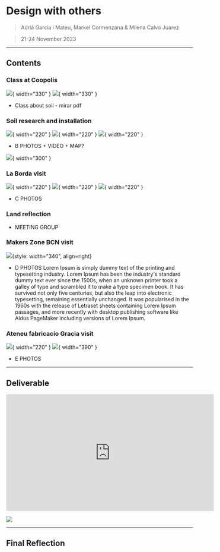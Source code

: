 # **Design with others**

> Adrià Garcia i Mateu, Markel Cormenzana & Milena Calvo Juarez

> 21-24 November 2023

---

## **Contents**

### Class at Coopolis

![](../images/Design%20with%20others/A.1.jpg){ width="330" } ![](../images/Design%20with%20others/A.2.jpg){ width="330" }

- Class about soil - mirar pdf

### Soil research and installation

![](../images/Design%20with%20others/B.1.jpg){ width="220" } ![](../images/Design%20with%20others/B.2.jpg){ width="220" }
![](../images/Design%20with%20others/B.3.jpg){ width="220" }

- B PHOTOS + VIDEO + MAP?

![](../images/Design%20with%20others/B.4.gif){ width="300" }

### La Borda visit

![](../images/Design%20with%20others/C.1.jpg){ width="220" } ![](../images/Design%20with%20others/C.2.jpg){ width="220" } ![](../images/Design%20with%20others/C.3.jpg){ width="220" }

- C PHOTOS

### Land reflection

- MEETING GROUP

### Makers Zone BCN visit

![](../images/Design%20with%20others/D.1.jpg){style: width="340", align=right}

- D PHOTOS
Lorem Ipsum is simply dummy text of the printing and typesetting industry. Lorem Ipsum has been the industry's standard dummy text ever since the 1500s, when an unknown printer took a galley of type and scrambled it to make a type specimen book. It has survived not only five centuries, but also the leap into electronic typesetting, remaining essentially unchanged. It was popularised in the 1960s with the release of Letraset sheets containing Lorem Ipsum passages, and more recently with desktop publishing software like Aldus PageMaker including versions of Lorem Ipsum.



### Ateneu fabricacio Gracia visit

![](../images/Design%20with%20others/E.1.jpg){ width="220" } ![](../images/Design%20with%20others/E.2.jpg){ width="390" }

- E PHOTOS

______________________________
## **Deliverable**

<iframe width="560" height="315" src="https://www.youtube.com/embed/fTujnL0Pufo?si=HoP53NT2LNIJQW-z" title="YouTube video player" frameborder="0" allow="accelerometer; autoplay; clipboard-write; encrypted-media; gyroscope; picture-in-picture; web-share" allowfullscreen></iframe>

![](../images/Design%20with%20others/F.1.jpg)
______________________________
## **Final Reflection**